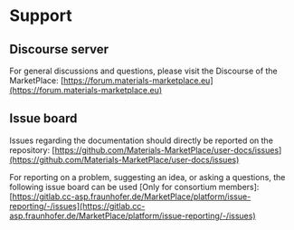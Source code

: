 # Support

## Discourse server

For general discussions and questions, please visit the Discourse of the MarketPlace:
[https://forum.materials-marketplace.eu](https://forum.materials-marketplace.eu)

## Issue board

Issues regarding the documentation should directly be reported on the repository:
[https://github.com/Materials-MarketPlace/user-docs/issues](https://github.com/Materials-MarketPlace/user-docs/issues)

For reporting on a problem, suggesting an idea, or asking a questions, the following issue board can be used [Only for consortium members]:
[https://gitlab.cc-asp.fraunhofer.de/MarketPlace/platform/issue-reporting/-/issues](https://gitlab.cc-asp.fraunhofer.de/MarketPlace/platform/issue-reporting/-/issues)
